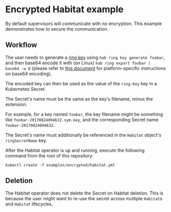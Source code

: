 # Encrypted Habitat example

By default supervisors will communicate with no encryption. This example demonstrates how to secure the communication.

## Workflow

The user needs to generate a [ring
key](https://www.habitat.sh/docs/run-packages-security/) using `hab ring key generate foobar`, and then base64
encode it with (on Linux) `hab ring export foobar | base64 -w 0` (please refer to
[this
document](https://kubernetes.io/docs/concepts/configuration/secret/#creating-a-secret-manually)
for platform-specific instructions on base64 encoding).

The encoded key can then be used as the value of the `ring-key` key in a Kubernetes
Secret.

The Secret's name must be the same as the key's filename, minus the
extension.

For example, for a key named `foobar`, the key filename might be something like
`foobar-20170824094632.sym.key`, and the corresponding Secret name
`foobar-20170824094632`.

The Secret's name must additionally be referenced in the `Habitat` object's `ringSecretName` key.

After the Habitat operator is up and running, execute the following command from the root of this repository:

```
kubectl create -f examples/encrypted/habitat.yml
```

## Deletion

The Habitat operator does not delete the Secret on Habitat deletion. This is
because the user might want to re-use the secret across multiple
`Habitat`s and `Habitat` lifecycles.

